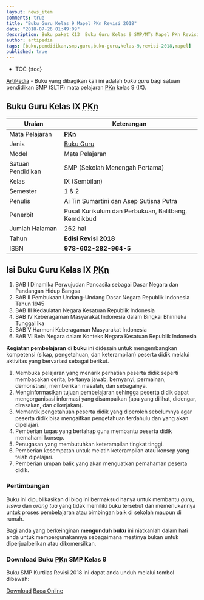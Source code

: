 ```yaml
---
layout: news_item
comments: true
title: "Buku Guru Kelas 9 Mapel PKn Revisi 2018"
date: "2018-07-26 01:49:09"
description: Buku paket K13  Buku Guru Kelas 9 SMP/MTs Mapel PKn Revisi 2018 sebagai referensi dalam pelaksanaan pembelajaran PKn SMP/MTs kelas IX.
author: artipedia
tags: [buku,pendidikan,smp,guru,buku-guru,kelas-9,revisi-2018,mapel]
published: true
---
```

* TOC
{:toc}

<script type="application/ld+json">
{
  "@context":"http://schema.org",
  "@type":"Book",
  "name" : "{{ page.title }}",
  "author": {
    "@type":"Person",
    "name":"Ai Tin Sumartini dan Asep Sutisna Putra"},
  "url" : "{{ site.url }}{{ page.url }}",
  "workExample" : [{
    "@type": "Book",
    "isbn": "978-602-282-964-5",
    "bookEdition": "Revisi 2018",
    "bookFormat": "http://schema.org/Hardcover",
    "potentialAction":{
    "@type":"ReadAction",
    "target":
      {
        "@type":"EntryPoint",
        "urlTemplate":"{{ site.url }}{{ page.url }}",
        "actionPlatform":[
          "http://schema.org/DesktopWebPlatform",
          "http://schema.org/IOSPlatform",
          "http://schema.org/AndroidPlatform"
        ]
      }
      }
    }
    ]
    }
 
</script>

[ArtiPedia](/ "ArtiPedia") - Buku yang dibagikan kali ini adalah *buku guru* bagi satuan pendidikan SMP (SLTP) mata pelajaran <abbr title="Pendidikan Pancasila dan Kewarganegaraan">PKn</abbr> kelas 9 (IX).

## Buku Guru Kelas IX <acronym title="Pendidikan Pancasila dan Kewarganegaraan">PKn</acronym>

|Uraian|Keterangan|
| --- | --- |
|Mata Pelajaran|<a href="/buku/buku-guru-kelas-9-smp-mapel-pkn-revisi-2018.html" title="Buku Guru Kelas 9 SMP/MTs Mapel PKn Revisi 2018"><strong><abbr title="Pendidikan Pancasila dan Kewarganegaraan">PKn</abbr></strong></a>|
|Jenis|<a href="/buku" title="Buku Guru" target="_blank">Buku Guru</a>|
|Model|Mata Pelajaran|
|Satuan Pendidikan|SMP (Sekolah Menengah Pertama)|
Kelas|IX (Sembilan)|
|Semester|1 & 2|
Penulis|Ai Tin Sumartini dan Asep Sutisna Putra|
|Penerbit|Pusat Kurikulum dan Perbukuan, Balitbang, Kemdikbud|
|Jumlah Halaman|262 hal|
|Tahun|<strong>Edisi Revisi 2018</strong>|
|ISBN|<strong>978-602-282-964-5</strong>|

## Isi Buku Guru Kelas IX <acronym title="Pendidikan Pancasila dan Kewarganegaraan">PKn</acronym>
1. BAB I Dinamika Perwujudan Pancasila sebagai Dasar Negara dan Pandangan Hidup Bangsa
2. BAB II Pembukaan Undang-Undang Dasar Negara Republik Indonesia Tahun 1945
3. BAB III Kedaulatan Negara Kesatuan Republik Indonesia
4. BAB IV Keberagaman Masyarakat Indonesia dalam Bingkai Bhinneka Tunggal Ika
5. BAB V Harmoni Keberagaman Masyarakat Indonesia
6. BAB VI Bela Negara dalam Konteks Negara Kesatuan Republik Indonesia

<b>Kegiatan pembelajaran</b> di <b>buku</b> ini didesain untuk mengembangkan kompetensi (sikap, pengetahuan, dan keterampilan) peserta didik melalui aktivitas yang bervariasi sebagai berikut.
<ol><li>Membuka pelajaran yang menarik perhatian peserta didik seperti membacakan cerita, bertanya jawab, bernyanyi, permainan, demonstrasi, memberikan masalah, dan sebagainya.</li><li>Menginformasikan tujuan pembelajaran sehingga peserta didik dapat mengorganisasi informasi yang disampaikan (apa yang dilihat, didengar, dirasakan, dan dikerjakan).</li><li>Memantik pengetahuan peserta didik yang diperoleh sebelumnya agar peserta didik bisa mengaitkan pengetahuan terdahulu dan yang akan dipelajari.</li><li>Pemberian tugas yang bertahap guna membantu peserta didik memahami konsep.</li><li>Penugasan yang membutuhkan keterampilan tingkat tinggi.</li><li>Pemberian kesempatan untuk melatih keterampilan atau konsep yang telah dipelajari.</li><li>Pemberian umpan balik yang akan menguatkan pemahaman peserta didik.</li></ol>
  
### Pertimbangan
Buku ini dipublikasikan di blog ini bermaksud hanya untuk membantu _guru_, _siswa_ dan _orang tua_ yang tidak memiliki buku tersebut dan memerlukannya untuk proses pembelajaran atau bimbingan baik di sekolah maupun di rumah.

Bagi anda yang berkeinginan <b>mengunduh buku</b> ini niatkanlah dalam hati anda untuk mempergunakannya sebagaimana mestinya bukan untuk diperjualbelikan atau dikomersilkan.
  
### Download Buku <acronym title="Pendidikan Kewarganegaraan">PKn</acronym> SMP Kelas 9
Buku SMP Kurtilas Revisi 2018 ini dapat anda unduh melalui tombol dibawah:
<p class="center"><a class="button download" href="https://docs.google.com/uc?export=download&id=1WGa-zp8ozN5SKaUX67QbxLCn3r9fnzit" rel="nofollow" target="_blank" title="Download">Download</a>
<a class="button demo open-dialog" href="https://drive.google.com/file/d/1WGa-zp8ozN5SKaUX67QbxLCn3r9fnzit/preview" Title="Baca Online" rel="nofollow">Baca Online</a></p>
